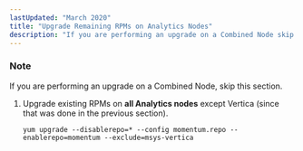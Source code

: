 ```yaml
---
lastUpdated: "March 2020"
title: "Upgrade Remaining RPMs on Analytics Nodes"
description: "If you are performing an upgrade on a Combined Node skip this section Upgrade existing RP Ms on all Analytics nodes except Vertica since that was done in the previous section..."
---
```


### Note

If you are performing an upgrade on a Combined Node, skip this section.

1.  Upgrade existing RPMs on **all Analytics nodes**                 except Vertica (since that was done in the previous section).

    `yum upgrade --disablerepo=* --config momentum.repo --enablerepo=momentum --exclude=msys-vertica`